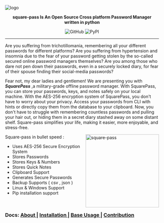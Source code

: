 

<img src="https://i.imgur.com/UtEl09V.jpeg" alt="logo" align="center">

**<p align="center">  square-pass Is An Open Source Cross platform Password Manager written in python  </p>**

<p align="center">
  
<img alt="GitHub" src="https://img.shields.io/github/license/jis4nx/square-pass">
<img alt="PyPI" src="https://img.shields.io/pypi/v/square-pass">
<!--
<img alt="Arch Linux package" src="https://img.shields.io/archlinux/v/square-pass/x86_64/yay">
<img alt="PyPI - Python Version" src="https://img.shields.io/pypi/pyversions/square-pass">
-->

</p>

---

Are you suffering from trichotillomania, remembering all your different passwords for different platforms? Are you suffering from hypertension and insomnia due to the fear of your password getting stolen by the so-called secured online password managers themselves? 
Are you among those who dare not pen down their passwords, even in a securely locked diary, for fear of their spouse finding  their social-media passwords?

Fear not, my dear ladies and gentlemen! We are presenting you with  ***SquarePass***  ,a military-grade offline password manager. With SquarePass, you can store your passwords, keys, and notes safely on your local machine. With the AES-256 encryption system of SquarePass, you don't have to worry about your privacy. Access your passwords from CLI with hints or directly copy them from the database to your clipboard. Now, you don't have to struggle with remembering countless passwords and pulling your hair out, or hiding them in a secret diary stashed away on some distant shelf. Square-pass simplifies your life, making it easier, more enjoyable, and stress-free.


<div>
<img src="https://i.imgur.com/C62XIzw.gif" alt="square-pass" align="right" height="240px">
</div>
  
Square-pass in bullet speed :
  - Uses AES-256 Secure Encryption System 
  - Stores Passwords
  - Stores Keys & Numbers
  - Stores Quick Notes
  - Clipboard Support
  - Generates Secure Passwords
  - Backup Supports ( csv , json )
  - Linux & Windows Support 
  - Pip installation support 

  
</br>

### Docs: [ About ](https://github.com/) | [ Installation ](https://github.com/jis4nx/square-pass/wiki/) | [ Base Usage ](https://github.com/jis4nx/square-pass/wiki/) | [ Contribution ](https://github/)
